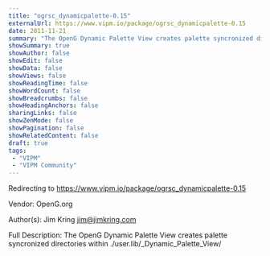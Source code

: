```yaml
---
title: "ogrsc_dynamicpalette-0.15"
externalUrl: https://www.vipm.io/package/ogrsc_dynamicpalette-0.15
date: 2011-11-21
summary: "The OpenG Dynamic Palette View creates palette syncronized directories within ."
showSummary: true
showAuthor: false
showEdit: false
showData: false
showViews: false
showReadingTime: false
showWordCount: false
showBreadcrumbs: false
showHeadingAnchors: false
sharingLinks: false
showZenMode: false
showPagination: false
showRelatedContent: false
draft: true
tags:
 - "VIPM"
 - "VIPM Community"
---
```


Redirecting to https://www.vipm.io/package/ogrsc_dynamicpalette-0.15

Vendor: OpenG.org

Author(s): Jim Kring <jim@jimkring.com>
 
Full Description:
The OpenG Dynamic Palette View creates palette syncronized directories within ./user.lib/_Dynamic_Palette_View/